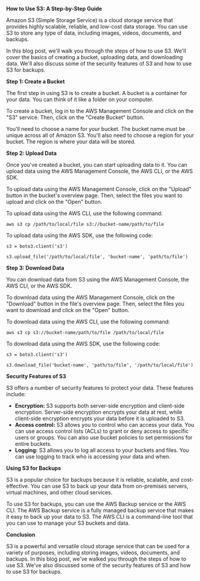 **How to Use S3: A Step-by-Step Guide**

Amazon S3 (Simple Storage Service) is a cloud storage service that provides highly scalable, reliable, and low-cost data storage. You can use S3 to store any type of data, including images, videos, documents, and backups.

In this blog post, we'll walk you through the steps of how to use S3. We'll cover the basics of creating a bucket, uploading data, and downloading data. We'll also discuss some of the security features of S3 and how to use S3 for backups.

**Step 1: Create a Bucket**

The first step in using S3 is to create a bucket. A bucket is a container for your data. You can think of it like a folder on your computer.

To create a bucket, log in to the AWS Management Console and click on the "S3" service. Then, click on the "Create Bucket" button.

You'll need to choose a name for your bucket. The bucket name must be unique across all of Amazon S3. You'll also need to choose a region for your bucket. The region is where your data will be stored.

**Step 2: Upload Data**

Once you've created a bucket, you can start uploading data to it. You can upload data using the AWS Management Console, the AWS CLI, or the AWS SDK.

To upload data using the AWS Management Console, click on the "Upload" button in the bucket's overview page. Then, select the files you want to upload and click on the "Open" button.

To upload data using the AWS CLI, use the following command:

```
aws s3 cp /path/to/local/file s3://bucket-name/path/to/file
```

To upload data using the AWS SDK, use the following code:

```
s3 = boto3.client('s3')

s3.upload_file('/path/to/local/file', 'bucket-name', 'path/to/file')
```

**Step 3: Download Data**

You can download data from S3 using the AWS Management Console, the AWS CLI, or the AWS SDK.

To download data using the AWS Management Console, click on the "Download" button in the file's overview page. Then, select the files you want to download and click on the "Open" button.

To download data using the AWS CLI, use the following command:

```
aws s3 cp s3://bucket-name/path/to/file /path/to/local/file
```

To download data using the AWS SDK, use the following code:

```
s3 = boto3.client('s3')

s3.download_file('bucket-name', 'path/to/file', '/path/to/local/file')
```

**Security Features of S3**

S3 offers a number of security features to protect your data. These features include:

* **Encryption:** S3 supports both server-side encryption and client-side encryption. Server-side encryption encrypts your data at rest, while client-side encryption encrypts your data before it is uploaded to S3.
* **Access control:** S3 allows you to control who can access your data. You can use access control lists (ACLs) to grant or deny access to specific users or groups. You can also use bucket policies to set permissions for entire buckets.
* **Logging:** S3 allows you to log all access to your buckets and files. You can use logging to track who is accessing your data and when.

**Using S3 for Backups**

S3 is a popular choice for backups because it is reliable, scalable, and cost-effective. You can use S3 to back up your data from on-premises servers, virtual machines, and other cloud services.

To use S3 for backups, you can use the AWS Backup service or the AWS CLI. The AWS Backup service is a fully managed backup service that makes it easy to back up your data to S3. The AWS CLI is a command-line tool that you can use to manage your S3 buckets and data.

**Conclusion**

S3 is a powerful and versatile cloud storage service that can be used for a variety of purposes, including storing images, videos, documents, and backups. In this blog post, we've walked you through the steps of how to use S3. We've also discussed some of the security features of S3 and how to use S3 for backups.